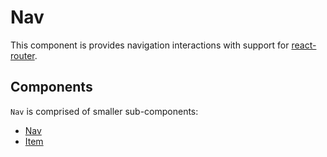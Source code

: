 # Nav

This component is provides navigation interactions with support for [react-router](https://github.com/ReactTraining/react-router).

## Components

`Nav` is comprised of smaller sub-components:

* [Nav](./docs/Nav.md)
* [Item](./docs/Item.md)
